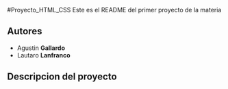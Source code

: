 #Proyecto_HTML_CSS
Este es el README del primer proyecto de la materia

## Autores
* Agustin **Gallardo**
* Lautaro **Lanfranco**

## Descripcion del proyecto

